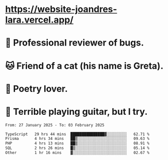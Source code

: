 # https://website-joandres-lara.vercel.app/
# 🐛 Professional reviewer of bugs.
# 🐱 Friend of a cat (his name is Greta).
# 📜 Poetry lover.
# 🎸 Terrible playing guitar, but I try.

<!--START_SECTION:waka-->

```txt
From: 27 January 2025 - To: 03 February 2025

TypeScript   29 hrs 44 mins  ███████████████▓░░░░░░░░░   62.71 %
Prisma       4 hrs 34 mins   ██▒░░░░░░░░░░░░░░░░░░░░░░   09.63 %
PHP          4 hrs 13 mins   ██▒░░░░░░░░░░░░░░░░░░░░░░   08.91 %
SQL          2 hrs 26 mins   █▒░░░░░░░░░░░░░░░░░░░░░░░   05.14 %
Other        1 hr 16 mins    ▓░░░░░░░░░░░░░░░░░░░░░░░░   02.67 %
```

<!--END_SECTION:waka-->
